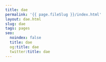 ```yaml
---
title: dae
permalink: '{{ page.fileSlug }}/index.html'
layout: dae.html
slug: dae
tags: pages
seo:
  noindex: false
  title: dae
  og:title: dae
  twitter:title: dae
---
```



